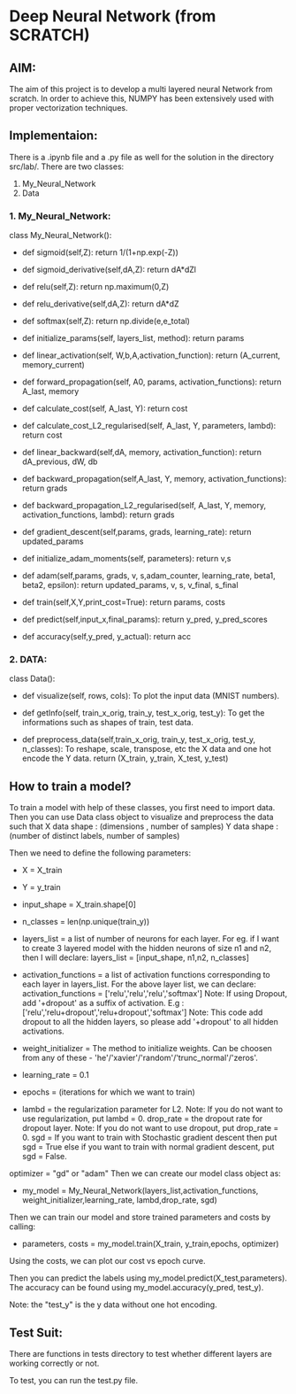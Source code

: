 # Deep Neural Network (from SCRATCH)## AIM: The aim of this project is to develop a multi layered neural Network from scratch. In order to achieve this, NUMPY has been extensively used with propervectorization techniques.## Implementaion:There is a .ipynb file and a .py file as well for the solution in the directorysrc/lab/.There are two classes:1. My_Neural_Network2. Data### 1. My_Neural_Network:class My_Neural_Network():  - def sigmoid(self,Z):         return 1/(1+np.exp(-Z))  - def sigmoid_derivative(self,dA,Z):        return dA*dZl  - def relu(self,Z):        return np.maximum(0,Z)  - def relu_derivative(self,dA,Z):        return dA*dZ  - def softmax(self,Z):        return np.divide(e,e_total)  - def initialize_params(self, layers_list, method):        return params  - def linear_activation(self, W,b,A,activation_function):      return (A_current, memory_current)  - def forward_propagation(self, A0, params, activation_functions):        return A_last, memory  - def calculate_cost(self, A_last, Y):        return cost  - def calculate_cost_L2_regularised(self, A_last, Y, parameters, lambd):        return cost  - def linear_backward(self,dA, memory, activation_function):        return dA_previous, dW, db  - def backward_propagation(self,A_last, Y, memory, activation_functions):        return grads  - def backward_propagation_L2_regularised(self, A_last, Y, memory, activation_functions, lambd):        return grads  - def gradient_descent(self,params, grads, learning_rate):       return updated_params  - def initialize_adam_moments(self, parameters):       return v,s  - def adam(self,params, grads, v, s,adam_counter, learning_rate, beta1, beta2,  epsilon):       return updated_params, v, s, v_final, s_final  - def train(self,X,Y,print_cost=True):        return params, costs  - def predict(self,input_x,final_params):        return y_pred, y_pred_scores  - def accuracy(self,y_pred, y_actual):        return acc### 2. DATA:class Data():  - def visualize(self, rows, cols): To plot the input data (MNIST numbers).     - def getInfo(self, train_x_orig, train_y, test_x_orig, test_y): To get the           informations such as shapes of train, test data.  - def preprocess_data(self,train_x_orig, train_y, test_x_orig, test_y, n_classes):          To reshape, scale, transpose, etc the X data and one hot encode the Y data.    return (X_train, y_train, X_test, y_test)    ## How to train a model?To train a model with help of these classes, you first need to import data. Then you can use Data class object to visualize and preprocess the data such thatX data shape :  (dimensions , number of samples)Y data shape :  (number of distinct labels, number of samples)Then we need to define the following parameters:* X = X_train* Y = y_train* input_shape = X_train.shape[0]* n_classes = len(np.unique(train_y))* layers_list = a list of number of neurons for each layer. For eg. if I want to            create 3 layered model with the hidden neurons of size n1 and n2,             then I will declare:            layers_list = [input_shape, n1,n2, n_classes]            * activation_functions = a list of activation functions corresponding to each             layer in layers_list. For the above layer list, we can declare:             activation_functions = ['relu','relu','relu','softmax']            Note: If using Dropout, add '+dropout' as a suffix of activation.            E.g : ['relu','relu+dropout','relu+dropout','softmax']            Note: This code add dropout to all the hidden layers, so please            add '+dropout' to all hidden activations.* weight_initializer = The method to initialize weights. Can be choosen from any            of these - 'he'/'xavier'/'random'/'trunc_normal'/'zeros'.* learning_rate = 0.1* epochs = (iterations for which we want to train)* lambd = the regularization parameter for L2.             Note: If you do not want to use regularization, put lambd = 0.drop_rate = the dropout rate for dropout layer.            Note: If you do not want to use dropout, put drop_rate = 0.sgd = If you want to train with Stochastic gradient descent then put sgd = True            else if you want to train with normal gradient descent, put sgd = False.optimizer = "gd" or "adam"Then we can create our model class object as:* my_model = My_Neural_Network(layers_list,activation_functions,                                 weight_initializer,learning_rate,                                lambd,drop_rate, sgd)                                Then we can train our model and store trained parameters and costs by calling:* parameters, costs =  my_model.train(X_train, y_train,epochs, optimizer)Using the costs, we can plot our cost vs epoch curve.Then you can predict the labels using my_model.predict(X_test,parameters).The accuracy can be found using my_model.accuracy(y_pred, test_y).Note: the "test_y" is the y data without one hot encoding.## Test Suit:There are functions in tests directory to test whether different layers are working correctly or not. To test, you can run the test.py file.                     